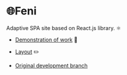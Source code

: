 # 🌐**Feni**  

Adaptive SPA site based on React.js library. ⚛️    

- [Demonstration of work](https://feni.pages.dev/) 🔗   
- [Layout](https://www.figma.com/file/X9DR9ThkQiIW1Vv4BjDB1P/Whales-Design-2.0?type=design&node-id=299-461&mode=design) ✏️   

- [Original development branch](https://github.com/jkenix/jkenix.github.io/tree/feni)  
